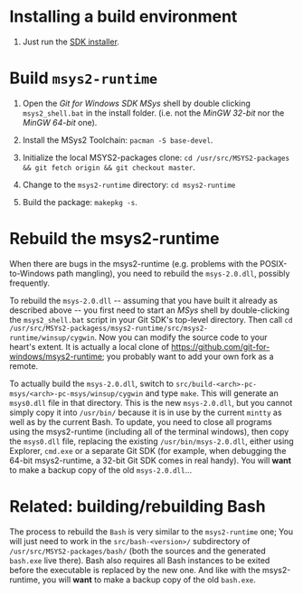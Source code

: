 # Installing a build environment

1. Just run the [SDK installer](https://git-for-windows.github.io/#download-sdk).

# Build `msys2-runtime`

1. Open the *Git for Windows SDK* *MSys* shell by double clicking `msys2_shell.bat` in the install folder. (i.e. not the *MinGW 32-bit* nor the *MinGW 64-bit* one).

2. Install the MSys2 Toolchain: `pacman -S base-devel`.

3. Initialize the local MSYS2-packages clone: `cd /usr/src/MSYS2-packages && git fetch origin && git checkout master`.

4. Change to the `msys2-runtime` directory: `cd msys2-runtime`

5. Build the package: `makepkg -s`.

# Rebuild the msys2-runtime

When there are bugs in the msys2-runtime (e.g. problems with the POSIX-to-Windows path mangling), you need to rebuild the `msys-2.0.dll`, possibly frequently.

To rebuild the `msys-2.0.dll` -- assuming that you have built it already as described above -- you first need to start an *MSys* shell by double-clicking the `msys2_shell.bat` script in your Git SDK's top-level directory. Then call `cd /usr/src/MSYs2-packagess/msys2-runtime/src/msys2-runtime/winsup/cygwin`. Now you can modify the source code to your heart's extent. It is actually a local clone of https://github.com/git-for-windows/msys2-runtime; you probably want to add your own fork as a remote.

To actually build the `msys-2.0.dll`, switch to `src/build-<arch>-pc-msys/<arch>-pc-msys/winsup/cygwin` and type `make`. This will generate an `msys0.dll` file in that directory. This is the new `msys-2.0.dll`, but you cannot simply copy it into `/usr/bin/` because it is in use by the current `mintty` as well as by the current Bash. To update, you need to close all programs using the msys2-runtime (including all of the terminal windows), then copy the `msys0.dll` file, replacing the existing `/usr/bin/msys-2.0.dll`, either using Explorer, `cmd.exe` or a separate Git SDK (for example, when debugging the 64-bit msys2-runtime, a 32-bit Git SDK comes in real handy). You will **want** to make a backup copy of the old `msys-2.0.dll`...

# Related: building/rebuilding Bash

The process to rebuild the `Bash` is very similar to the `msys2-runtime` one; You will just need to work in the `src/bash-<version>/` subdirectory of `/usr/src/MSYS2-packages/bash/` (both the sources and the generated `bash.exe` live there). Bash also requires all Bash instances to be exited before the executable is replaced by the new one. And like with the msys2-runtime, you will **want** to make a backup copy of the old `bash.exe`.

